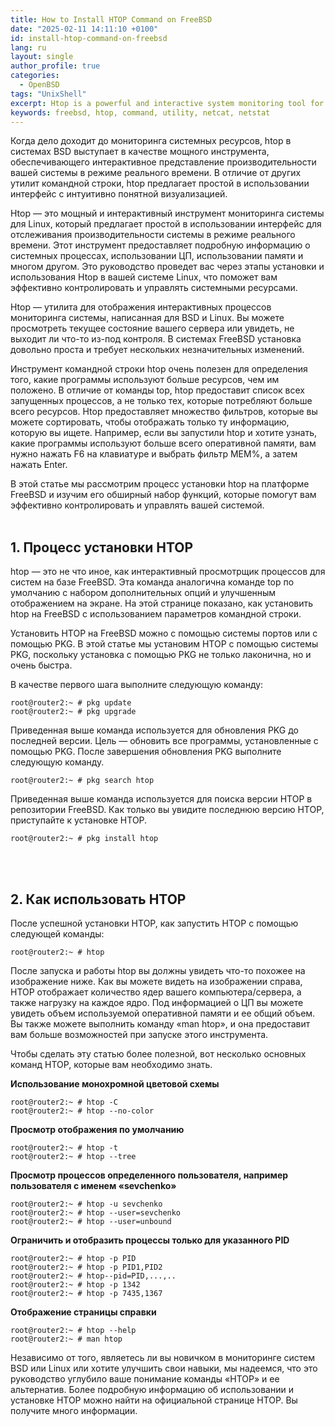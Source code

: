 ```yaml
---
title: How to Install HTOP Command on FreeBSD
date: "2025-02-11 14:11:10 +0100"
id: install-htop-command-on-freebsd
lang: ru
layout: single
author_profile: true
categories:
  - OpenBSD
tags: "UnixShell"
excerpt: Htop is a powerful and interactive system monitoring tool for Linux, which offers an easy-to-use and real-time interface for tracking system performance.
keywords: freebsd, htop, command, utility, netcat, netstat
---
```


Когда дело доходит до мониторинга системных ресурсов, htop в системах BSD выступает в качестве мощного инструмента, обеспечивающего интерактивное представление производительности вашей системы в режиме реального времени. В отличие от других утилит командной строки, htop предлагает простой в использовании интерфейс с интуитивно понятной визуализацией.

Htop — это мощный и интерактивный инструмент мониторинга системы для Linux, который предлагает простой в использовании интерфейс для отслеживания производительности системы в режиме реального времени. Этот инструмент предоставляет подробную информацию о системных процессах, использовании ЦП, использовании памяти и многом другом. Это руководство проведет вас через этапы установки и использования Htop в вашей системе Linux, что поможет вам эффективно контролировать и управлять системными ресурсами.

Htop — утилита для отображения интерактивных процессов мониторинга системы, написанная для BSD и Linux. Вы можете просмотреть текущее состояние вашего сервера или увидеть, не выходит ли что-то из-под контроля. В системах FreeBSD установка довольно проста и требует нескольких незначительных изменений.

Инструмент командной строки htop очень полезен для определения того, какие программы используют больше ресурсов, чем им положено. В отличие от команды top, htop предоставит список всех запущенных процессов, а не только тех, которые потребляют больше всего ресурсов. Htop предоставляет множество фильтров, которые вы можете сортировать, чтобы отображать только ту информацию, которую вы ищете. Например, если вы запустили htop и хотите узнать, какие программы используют больше всего оперативной памяти, вам нужно нажать F6 на клавиатуре и выбрать фильтр MEM%, а затем нажать Enter.

В этой статье мы рассмотрим процесс установки htop на платформе FreeBSD и изучим его обширный набор функций, которые помогут вам эффективно контролировать и управлять вашей системой.<br><br/>
## 1. Процесс установки HTOP
htop — это не что иное, как интерактивный просмотрщик процессов для систем на базе FreeBSD. Эта команда аналогична команде top по умолчанию с набором дополнительных опций и улучшенным отображением на экране. На этой странице показано, как установить htop на FreeBSD с использованием параметров командной строки.

Установить HTOP на FreeBSD можно с помощью системы портов или с помощью PKG. В этой статье мы установим HTOP с помощью системы PKG, поскольку установка с помощью PKG не только лаконична, но и очень быстра.

В качестве первого шага выполните следующую команду:

```
root@router2:~ # pkg update
root@router2:~ # pkg upgrade
```

Приведенная выше команда используется для обновления PKG до последней версии. Цель — обновить все программы, установленные с помощью PKG. После завершения обновления PKG выполните следующую команду.

```
root@router2:~ # pkg search htop
```

Приведенная выше команда используется для поиска версии HTOP в репозитории FreeBSD. Как только вы увидите последнюю версию HTOP, приступайте к установке HTOP.

```
root@router2:~ # pkg install htop
```
<br><br/>
## 2. Как использовать HTOP
После успешной установки HTOP, как запустить HTOP с помощью следующей команды:

```
root@router2:~ # htop
```

После запуска и работы htop вы должны увидеть что-то похожее на изображение ниже. Как вы можете видеть на изображении справа, HTOP отображает количество ядер вашего компьютера/сервера, а также нагрузку на каждое ядро. Под информацией о ЦП вы можете увидеть объем используемой оперативной памяти и ее общий объем. Вы также можете выполнить команду «man htop», и она предоставит вам больше возможностей при запуске этого инструмента.

Чтобы сделать эту статью более полезной, вот несколько основных команд HTOP, которые вам необходимо знать.

**Использование монохромной цветовой схемы**
```
root@router2:~ # htop -C
root@router2:~ # htop --no-color
```

**Просмотр отображения по умолчанию**
```
root@router2:~ # htop -t
root@router2:~ # htop --tree
```

**Просмотр процессов определенного пользователя, например пользователя с именем «sevchenko»**
```
root@router2:~ # htop -u sevchenko
root@router2:~ # htop --user=sevchenko
root@router2:~ # htop --user=unbound
```

**Ограничить и отобразить процессы только для указанного PID**
```
root@router2:~ # htop -p PID
root@router2:~ # htop -p PID1,PID2
root@router2:~ # htop--pid=PID,...,..
root@router2:~ # htop -p 1342
root@router2:~ # htop -p 7435,1367
```

**Отображение страницы справки**
```
root@router2:~ # htop --help
root@router2:~ # man htop
```

Независимо от того, являетесь ли вы новичком в мониторинге систем BSD или Linux или хотите улучшить свои навыки, мы надеемся, что это руководство углубило ваше понимание команды «HTOP» и ее альтернатив. Более подробную информацию об использовании и установке HTOP можно найти на официальной странице HTOP. Вы получите много информации.


